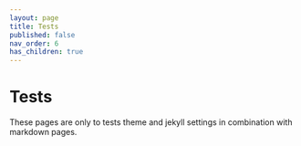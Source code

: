 ```yaml
---
layout: page
title: Tests
published: false
nav_order: 6
has_children: true
---
```


# Tests

These pages are only to tests theme and jekyll settings in combination with markdown pages.
